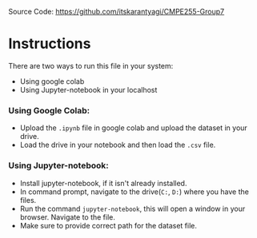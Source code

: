 Source Code: https://github.com/itskarantyagi/CMPE255-Group7
# Instructions
There are two ways to run this file in your system: 
- Using google colab
- Using Jupyter-notebook in your localhost

### Using Google Colab:
- Upload the ```.ipynb``` file in google colab and upload the dataset in your drive.
- Load the drive in your notebook and then load the ```.csv``` file.

### Using Jupyter-notebook:
- Install jupyter-notebook, if it isn't already installed.
- In command prompt, navigate to the drive(```C:```, ```D:```) where you have the files.
- Run the command ```jupyter-notebook```, this will open a window in your browser. Navigate to the file. 
- Make sure to provide correct path for the dataset file.